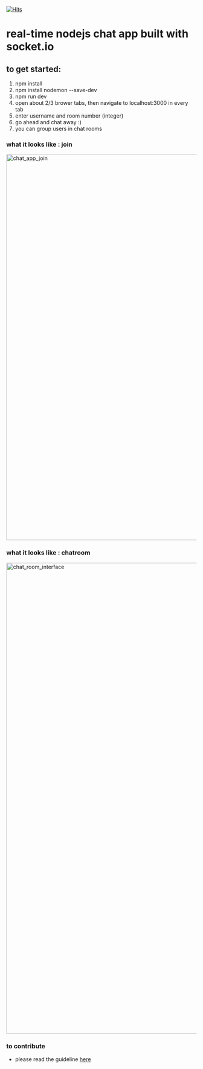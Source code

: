 [![Hits](https://hits.seeyoufarm.com/api/count/incr/badge.svg?url=https%3A%2F%2Fgithub.com%2Ftobbie%2Fnodejs-chat-app&count_bg=%2379C83D&title_bg=%23555555&icon=&icon_color=%23E7E7E7&title=hits&edge_flat=false)](https://hits.seeyoufarm.com)

# real-time nodejs chat app built with socket.io

## to get started:

1. npm install
2. npm install nodemon --save-dev
3. npm run dev
4. open about 2/3 brower tabs, then navigate to localhost:3000 in every tab
5. enter username and room number (integer)
5. go ahead and chat away :)
6. you can group users in chat rooms

### what it looks like : join
<img width="1019" alt="chat_app_join" src="https://github.com/tobbie/nodejs-chat-app/assets/4679573/03e42e36-5871-458d-b9ae-df93fbf85d10">

### what it looks like : chatroom
<img width="1243" alt="chat_room_interface" src="https://github.com/tobbie/nodejs-chat-app/assets/4679573/6179e6d9-53b1-4271-b18a-eed51b226d13">

### to contribute

- please read the guideline [here](https://github.com/tobbie/nodejs-chat-app/blob/develop/CONTRIBUTING.md)
